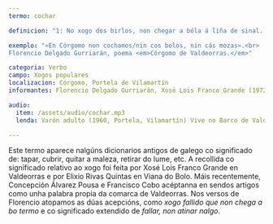 ```yaml
---
termo: cochar

definicion: "1: No xogo dos birlos, non chegar a bóla á liña de sinal. <br>2: No xogos das bólas facer un mal lanzamento."

exemplo: "«En Córgomo non cochamos/nin cos bolos, nin cás mozas».<br>
Florencio Delgado Gurriarán, poema <em>Córgomo de Valdeorras.</em>"

categoria: Verbo  
campo: Xogos populares  
localizacion: Córgomo, Portela de Vilamartín  
informantes: Florencio Delgado Gurriarán, Xosé Lois Franco Grande (1972), Elixio Rivas Quintas (1978), Concepción Álvarez Pousa e Francisco Cobo.

audio:
  item: /assets/audio/cochar.mp3
  lenda: Varón adulto (1960, Portela, Vilamartín) Vive no Barco de Valdeorras.

---
```


Este termo aparece nalgúns dicionarios antigos de galego co significado de: tapar, cubrir, quitar a maleza, retirar do lume, etc. A recollida co significado relativo ao xogo foi feita por Xosé Lois Franco Grande en Valdeorras e por Elixio Rivas Quintas en Viana do Bolo. Máis recentemente, Concepción Álvarez Pousa e Francisco Cobo acéptanna en sendos artigos como unha palabra propia da comarca de Valdeorras.
Nos versos de Florencio atopamos as dúas acepcións, como _xogo fallido que non chega a bo termo_ e co significado extendido de _fallar, non atinar nalgo_.
